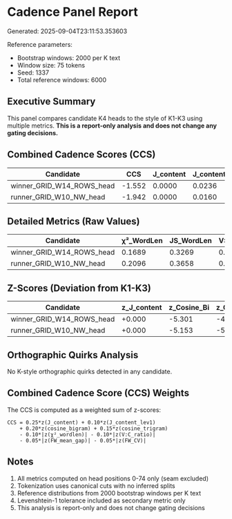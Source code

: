 # Cadence Panel Report

Generated: 2025-09-04T23:11:53.353603

Reference parameters:
- Bootstrap windows: 2000 per K text
- Window size: 75 tokens
- Seed: 1337
- Total reference windows: 6000

## Executive Summary

This panel compares candidate K4 heads to the style of K1-K3 using multiple metrics.
**This is a report-only analysis and does not change any gating decisions.**

## Combined Cadence Scores (CCS)

| Candidate | CCS | J_content | J_content_lev1 | Cosine_Bi | Cosine_Tri | Has_Quirks |
|-----------|-----|-----------|----------------|-----------|------------|------------|
| winner_GRID_W14_ROWS_head | -1.552 | 0.0000 | 0.0236 | 0.6263 | 0.3749 |     No     |
| runner_GRID_W10_NW_head   | -1.942 | 0.0000 | 0.0160 | 0.6314 | 0.3253 |     No     |

## Detailed Metrics (Raw Values)

| Candidate | χ²_WordLen | JS_WordLen | V:C_Ratio | FW_Mean_Gap | FW_CV | X/100 |
|-----------|------------|------------|-----------|-------------|-------|-------|
| winner_GRID_W14_ROWS_head |  0.1689 |  0.3269 |  0.744 |    0.00 | 0.000 |  0.00 |
| runner_GRID_W10_NW_head   |  0.2096 |  0.3658 |  0.542 |    3.00 | 0.000 |  0.00 |

## Z-Scores (Deviation from K1-K3)

| Candidate | z_J_content | z_Cosine_Bi | z_Cosine_Tri | z_χ²_WordLen | z_V:C | z_FW_Gap |
|-----------|-------------|-------------|--------------|--------------|-------|----------|
| winner_GRID_W14_ROWS_head |  +0.000 |  -5.301 |  -4.381 |  +3.961 | +0.000 | -3.213 |
| runner_GRID_W10_NW_head   |  +0.000 |  -5.153 |  -5.313 |  +5.419 | +0.000 | -0.527 |

## Orthographic Quirks Analysis

No K-style orthographic quirks detected in any candidate.

## Combined Cadence Score (CCS) Weights

The CCS is computed as a weighted sum of z-scores:
```
CCS = 0.25*z(J_content) + 0.10*z(J_content_lev1)
    + 0.20*z(cosine_bigram) + 0.15*z(cosine_trigram)
    - 0.10*|z(χ²_wordlen)| - 0.10*|z(V:C_ratio)|
    - 0.05*|z(FW_mean_gap)| - 0.05*|z(FW_CV)|
```

## Notes

1. All metrics computed on head positions 0-74 only (seam excluded)
2. Tokenization uses canonical cuts with no inferred splits
3. Reference distributions from 2000 bootstrap windows per K text
4. Levenshtein-1 tolerance included as secondary metric only
5. This analysis is report-only and does not change gating decisions